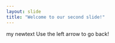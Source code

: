 ```yaml
---
layout: slide
title: "Welcome to our second slide!"
---
```

my newtext
Use the left arrow to go back!
